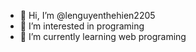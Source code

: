 - 👋 Hi, I’m @lenguyenthehien2205
- 👀 I’m interested in programing
- 🌱 I’m currently learning web programing

<!---
lenguyenthehien2205/lenguyenthehien2205 is a ✨ special ✨ repository because its `README.md` (this file) appears on your GitHub profile.
You can click the Preview link to take a look at your changes.
--->
